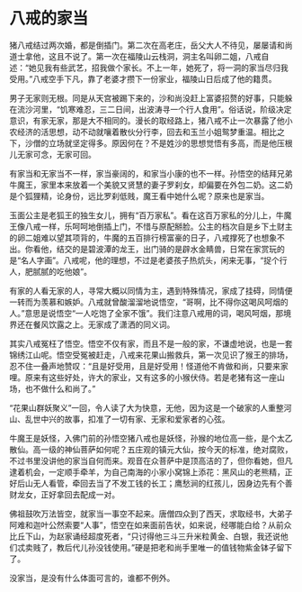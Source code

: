 # 八戒的家当

猪八戒结过两次婚，都是倒插门。第二次在高老庄，岳父大人不待见，屡屡请和尚道士拿他，这且不说了。第一次在福陵山云栈洞，洞主名叫卵二姐，八戒自述：“她见我有些武艺，招我做个家长。不上一年，她死了，将一洞的家当尽归我受用。”八戒空手下凡，靠了老婆才攒下一份家业，福陵山日后成了他的籍贯。 

男子无家则无根。同是从天宫被踢下来的，沙和尚没赶上富婆招赘的好事，只能躲在流沙河里，“饥寒难忍，三二日间，出波涛寻一个行人食用”。俗话说，阶级决定意识，有家无家，那是大不相同的。漫长的取经路上，猪八戒不止一次暴露了他小农经济的活思想，动不动就嚷着散伙分行李，回去和玉兰小姐鸳梦重温。相比之下，沙僧的立场就坚定得多。原因何在？不是姓沙的思想觉悟有多高，而是他压根儿无家可念，无家可回。 

有家当和无家当不一样，家当豪阔的，和家当小康的也不一样。孙悟空的结拜兄弟牛魔王，家里本来放着一个美貌又贤慧的妻子罗刹女，却偏要在外包二奶。这二奶是个狐狸精，论身份，远比罗刹低贱，魔王看中她什么呢？原来也是家当。 

玉面公主是老狐王的独生女儿，拥有“百万家私”。看在这百万家私的分儿上，牛魔王像八戒一样，乐呵呵地倒插上门，不惜与原配掰脸。公主的档次自是乡下土财主的卵二姐难以望其项背的，牛魔的五百排行榜富豪的日子，八戒撑死了也想象不出。你看他，结交的是碧波潭的龙王，出门骑的是辟水金睛兽，日常在家赏玩的是“名人字画”。八戒呢，他的理想，不过是老婆孩子热炕头，闲来无事，“捉个行人，肥腻腻的吃他娘”。 

有家的人看无家的人，寻常大概以同情为主，遇到特殊情况，家成了挂碍，同情便一转而为羡慕和嫉妒。八戒就曾酸溜溜地说悟空，“哥啊，比不得你这喝风呵烟的人。”意思是说悟空“一人吃饱了全家不饿”。我们注意八戒用的词，喝风呵烟，那境界还在餐风饮露之上。无家成了潇洒的同义词。 

其实八戒冤枉了悟空。悟空不仅有家，而且不是一般的家，不谦虚地说，也是一套锦绣江山呢。悟空受冤被赶走，八戒来花果山搬救兵，第一次见识了猴王的排场，忍不住一叠声地赞叹：“且是好受用，且是好受用！怪道他不肯做和尚，只要来家哩。原来有这些好处，许大的家业，又有这多的小猴伏侍。若是老猪有这一座山场，也不做什么和尚了。” 

“花果山群妖聚义”一回，令人读了大为快意，无他，因为这是一个破家的人重整河山、乱世中兴的故事，扣准了一切有家、无家和爱家者的心弦。 

牛魔王是妖怪，入佛门前的孙悟空猪八戒也是妖怪，孙猴的地位高一些，是个太乙散仙。高一级的神仙菩萨如何呢？五庄观的镇元大仙，按今天的标准，绝对腐败，不过书里没讲他的家当自何而来。观音在众菩萨中是顶高洁的了，但你看她，但凡逮着机会，一定顺手牵羊，为自己南海的小家小窝锦上添花：黑风山的老熊精，正好后山无人看管，牵回去当了不发工钱的长工；鹰愁涧的红孩儿，因身边先有个善财龙女，正好拿回去配成一对。 

佛祖鼓吹万法皆空，就家当一事空不起来。唐僧四众到了西天，求取经书，大弟子阿难和迦叶公然索要“人事”，悟空在如来面前告状，如来说，经哪能白给？从前众比丘下山，为赵家诵经超度死者，“只讨得他三斗三升米粒黄金、白银，我还说他们忒卖贱了，教后代儿孙没钱使用。”硬是把老和尚手里唯一的值钱物紫金钵子留下了。 

没家当，是没有什么体面可言的，谁都不例外。